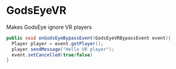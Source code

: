 # GodsEyeVR
Makes GodsEye ignore VR players
```java
public void onGodsEyeBypassEvent(GodsEyeVRBypassEvent event){
  Player player = event.getPlayer();
  player.sendMessage("Hello VR player");
  event.setCancelled(true/false)
}
```
